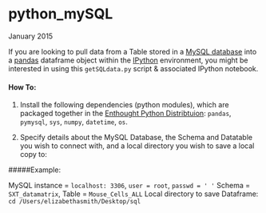 python_mySQL
============

January 2015

If you are looking to pull data from a Table stored in a [MySQL database](http://mysql.com/products/workbench/) into a [pandas](http://pandas.pydata.org/) dataframe object within the [IPython](http://ipython.org/) environment, you might be interested in using this `getSQLdata.py` script & associated IPython notebook. 


#### How To:



1. Install the following dependencies (python modules), which are packaged together in the [Enthought Python Distribtuion](https://www.enthought.com/products/canopy/): `pandas`, `pymysql`, `sys`, `numpy`, `datetime`, `os`.
 

2. Specify details about the MySQL Database, the Schema and Datatable you wish to connect with, and a local directory you wish to save a local copy to:

#####Example: 

MySQL instance = `localhost: 3306`, `user = root`, `passwd = ' '` 
Schema = `SXT_datamatrix`, Table = `Mouse_Cells_ALL`
Local directory to save Dataframe: `cd /Users/elizabethasmith/Desktop/sql`
